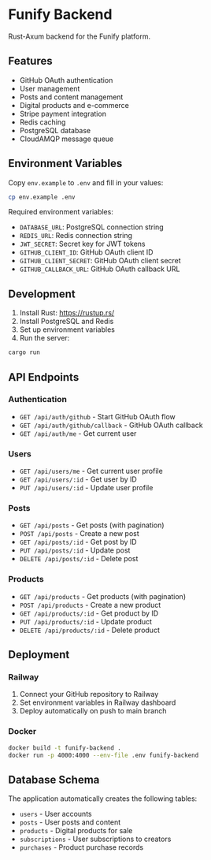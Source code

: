 # Funify Backend

Rust-Axum backend for the Funify platform.

## Features

- GitHub OAuth authentication
- User management
- Posts and content management
- Digital products and e-commerce
- Stripe payment integration
- Redis caching
- PostgreSQL database
- CloudAMQP message queue

## Environment Variables

Copy `env.example` to `.env` and fill in your values:

```bash
cp env.example .env
```

Required environment variables:
- `DATABASE_URL`: PostgreSQL connection string
- `REDIS_URL`: Redis connection string
- `JWT_SECRET`: Secret key for JWT tokens
- `GITHUB_CLIENT_ID`: GitHub OAuth client ID
- `GITHUB_CLIENT_SECRET`: GitHub OAuth client secret
- `GITHUB_CALLBACK_URL`: GitHub OAuth callback URL

## Development

1. Install Rust: https://rustup.rs/
2. Install PostgreSQL and Redis
3. Set up environment variables
4. Run the server:

```bash
cargo run
```

## API Endpoints

### Authentication
- `GET /api/auth/github` - Start GitHub OAuth flow
- `GET /api/auth/github/callback` - GitHub OAuth callback
- `GET /api/auth/me` - Get current user

### Users
- `GET /api/users/me` - Get current user profile
- `GET /api/users/:id` - Get user by ID
- `PUT /api/users/:id` - Update user profile

### Posts
- `GET /api/posts` - Get posts (with pagination)
- `POST /api/posts` - Create a new post
- `GET /api/posts/:id` - Get post by ID
- `PUT /api/posts/:id` - Update post
- `DELETE /api/posts/:id` - Delete post

### Products
- `GET /api/products` - Get products (with pagination)
- `POST /api/products` - Create a new product
- `GET /api/products/:id` - Get product by ID
- `PUT /api/products/:id` - Update product
- `DELETE /api/products/:id` - Delete product

## Deployment

### Railway

1. Connect your GitHub repository to Railway
2. Set environment variables in Railway dashboard
3. Deploy automatically on push to main branch

### Docker

```bash
docker build -t funify-backend .
docker run -p 4000:4000 --env-file .env funify-backend
```

## Database Schema

The application automatically creates the following tables:
- `users` - User accounts
- `posts` - User posts and content
- `products` - Digital products for sale
- `subscriptions` - User subscriptions to creators
- `purchases` - Product purchase records
